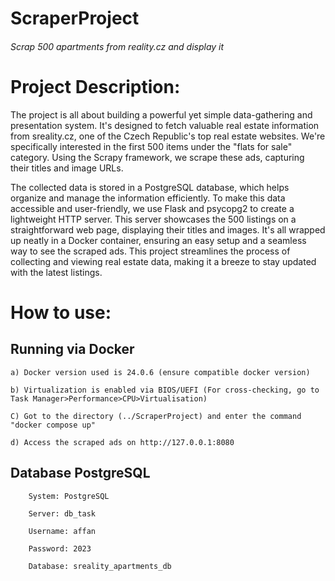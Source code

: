 # ScraperProject
###### Scrap 500 apartments from reality.cz and display it

# Project Description:
    
The project is all about building a powerful yet simple data-gathering and presentation system. It's designed to fetch valuable real estate information from sreality.cz, one of the Czech Republic's top real estate websites. We're specifically interested in the first 500 items under the "flats for sale" category. Using the Scrapy framework, we scrape these ads, capturing their titles and image URLs.

The collected data is stored in a PostgreSQL database, which helps organize and manage the information efficiently. To make this data accessible and user-friendly, we use Flask and psycopg2 to create a lightweight HTTP server. This server showcases the 500 listings on a straightforward web page, displaying their titles and images. It's all wrapped up neatly in a Docker container, ensuring an easy setup and a seamless way to see the scraped ads. This project streamlines the process of collecting and viewing real estate data, making it a breeze to stay updated with the latest listings.


# How to use:

## Running via Docker
    a) Docker version used is 24.0.6 (ensure compatible docker version)
    
    b) Virtualization is enabled via BIOS/UEFI (For cross-checking, go to Task Manager>Performance>CPU>Virtualisation)
    
    C) Got to the directory (../ScraperProject) and enter the command "docker compose up"
    
    d) Access the scraped ads on http://127.0.0.1:8080
    

## Database PostgreSQL


        System: PostgreSQL
    
        Server: db_task
    
        Username: affan
    
        Password: 2023
    
        Database: sreality_apartments_db
    
    
    

